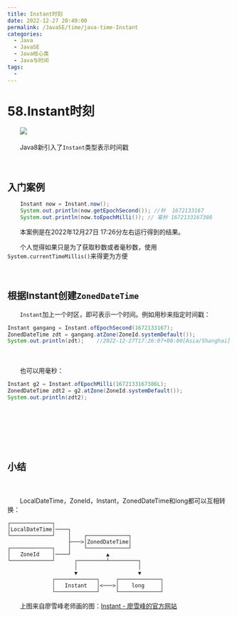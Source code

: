 ```yaml
---
title: Instant时刻
date: 2022-12-27 20:49:00
permalink: /JavaSE/time/java-time-Instant
categories:
  - Java
  - JavaSE
  - Java核心类
  - Java与时间
tags:
  - 
---
```



# 58.Instant时刻

　　‍![](https://image.peterjxl.com/blog/blog29.png)

　　Java8新引入了`Instant`​类型表示时间戳

<!-- more -->　　‍

## 入门案例

```java
    Instant now = Instant.now();
    System.out.println(now.getEpochSecond()); //秒  1672133167
    System.out.println(now.toEpochMilli()); // 毫秒 1672133167386
```

　　本案例是在2022年12月27日 17:26分左右运行得到的结果。

　　个人觉得如果只是为了获取秒数或者毫秒数，使用`System.currentTimeMillis()`​来得更为方便

　　‍

## 根据Instant创建`ZonedDateTime`​

　　​`Instant`​ 加上一个时区，即可表示一个时间。例如用秒来指定时间戳：

```java
Instant gangang = Instant.ofEpochSecond(1672133167);
ZonedDateTime zdt = gangang.atZone(ZoneId.systemDefault());
System.out.println(zdt);    //2022-12-27T17:26:07+08:00[Asia/Shanghai]
```

　　‍

　　也可以用毫秒：

```java
Instant g2 = Instant.ofEpochMilli(1672133167386L);
ZonedDateTime zdt2 = g2.atZone(ZoneId.systemDefault());
System.out.println(zdt2);
```

　　‍

　　‍

　　‍

## 小结

　　‍

　　LocalDateTime，ZoneId，Instant，ZonedDateTime和long都可以互相转换：  

```
┌─────────────┐
│LocalDateTime│────┐
└─────────────┘    │    ┌─────────────┐
                   ├───>│ZonedDateTime│
┌─────────────┐    │    └─────────────┘
│   ZoneId    │────┘           ▲
└─────────────┘      ┌─────────┴─────────┐
                     │                   │
                     ▼                   ▼
              ┌─────────────┐     ┌─────────────┐
              │   Instant   │<───>│    long     │
              └─────────────┘     └─────────────┘
```

　　上图来自廖雪峰老师画的图：[Instant - 廖雪峰的官方网站](https://www.liaoxuefeng.com/wiki/1252599548343744/1303905346519074)
